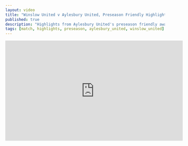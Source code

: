 ```yaml
---
layout: video
title: "Winslow United v Aylesbury United, Preseason Friendly Highlights"
published: true
description: "Highlights from Aylesbury United's preseason friendly away at Winslow United, July 10th, 2025. Final score 4-1."
tags: [match, highlights, preseason, aylesbury_united, winslow_united]
---
```

<iframe width="560" height="315" src="https://www.youtube.com/embed/XCbiw04Fhtk?si=AiquQ5rlcXyRulmM" title="YouTube video player" frameborder="0" allow="accelerometer; autoplay; clipboard-write; encrypted-media; gyroscope; picture-in-picture; web-share" referrerpolicy="strict-origin-when-cross-origin" allowfullscreen></iframe>
